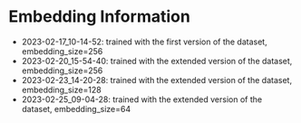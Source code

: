 # Embedding Information
- 2023-02-17_10-14-52: trained with the first version of the dataset, embedding_size=256
- 2023-02-20_15-54-40: trained with the extended version of the dataset, embedding_size=256
- 2023-02-23_14-20-28: trained with the extended version of the dataset, embedding_size=128
- 2023-02-25_09-04-28: trained with the extended version of the dataset, embedding_size=64
